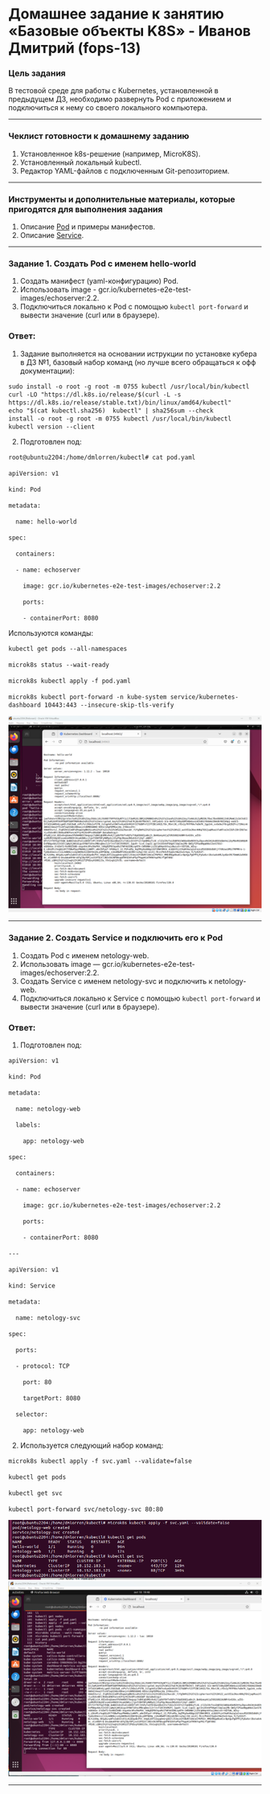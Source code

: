 # Домашнее задание к занятию «Базовые объекты K8S» - Иванов Дмитрий (fops-13)

### Цель задания

В тестовой среде для работы с Kubernetes, установленной в предыдущем ДЗ, необходимо развернуть Pod с приложением и подключиться к нему со своего локального компьютера. 

------

### Чеклист готовности к домашнему заданию

1. Установленное k8s-решение (например, MicroK8S).
2. Установленный локальный kubectl.
3. Редактор YAML-файлов с подключенным Git-репозиторием.

------

### Инструменты и дополнительные материалы, которые пригодятся для выполнения задания

1. Описание [Pod](https://kubernetes.io/docs/concepts/workloads/pods/) и примеры манифестов.
2. Описание [Service](https://kubernetes.io/docs/concepts/services-networking/service/).

------

### Задание 1. Создать Pod с именем hello-world

1. Создать манифест (yaml-конфигурацию) Pod.
2. Использовать image - gcr.io/kubernetes-e2e-test-images/echoserver:2.2.
3. Подключиться локально к Pod с помощью `kubectl port-forward` и вывести значение (curl или в браузере).


### Ответ:
1. Задание выполняется на основании иструкции по установке кубера в ДЗ №1, базовый набор команд (но лучше всего обращаться к офф документации):
```
sudo install -o root -g root -m 0755 kubectl /usr/local/bin/kubectl
curl -LO "https://dl.k8s.io/release/$(curl -L -s https://dl.k8s.io/release/stable.txt)/bin/linux/amd64/kubectl"
echo "$(cat kubectl.sha256)  kubectl" | sha256sum --check
install -o root -g root -m 0755 kubectl /usr/local/bin/kubectl
kubectl version --client
```

2. Подготовлен под:
```
root@ubuntu2204:/home/dmlorren/kubectl# cat pod.yaml 

apiVersion: v1

kind: Pod

metadata:

  name: hello-world

spec:

  containers:

  - name: echoserver

    image: gcr.io/kubernetes-e2e-test-images/echoserver:2.2

    ports:

    - containerPort: 8080

```

Используются команды:
```
kubectl get pods --all-namespaces

microk8s status --wait-ready

microk8s kubectl apply -f pod.yaml 

microk8s kubectl port-forward -n kube-system service/kubernetes-dashboard 10443:443 --insecure-skip-tls-verify
```

<img src="img/mikro_01.png">


------

### Задание 2. Создать Service и подключить его к Pod

1. Создать Pod с именем netology-web.
2. Использовать image — gcr.io/kubernetes-e2e-test-images/echoserver:2.2.
3. Создать Service с именем netology-svc и подключить к netology-web.
4. Подключиться локально к Service с помощью `kubectl port-forward` и вывести значение (curl или в браузере).



### Ответ:

1. Подготовлен под:
```
apiVersion: v1

kind: Pod

metadata:

  name: netology-web

  labels:

    app: netology-web

spec:

  containers:

  - name: echoserver

    image: gcr.io/kubernetes-e2e-test-images/echoserver:2.2

    ports:

    - containerPort: 8080

---

apiVersion: v1

kind: Service

metadata:

  name: netology-svc

spec:

  ports:

  - protocol: TCP

    port: 80

    targetPort: 8080

  selector:

    app: netology-web
```

2. Используется следующий набор команд:
```
microk8s kubectl apply -f svc.yaml --validate=false

kubectl get pods

kubectl get svc

kubectl port-forward svc/netology-svc 80:80
```

<img src="img/mikro_02.png">
<img src="img/mikro_03.png">

------

